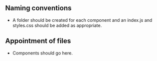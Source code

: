 ## Naming conventions
-   A folder should be created for each component and an index.js and styles.css should be added as appropriate.


## Appointment of files
-   Components should go here.